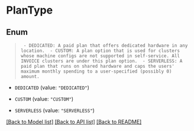 # PlanType

## Enum
> ` - DEDICATED: A paid plan that offers dedicated hardware in any location.  - CUSTOM: A plan option that is used for clusters whose machine configs are not supported in self-service. All INVOICE clusters are under this plan option.  - SERVERLESS: A paid plan that runs on shared hardware and caps the users' maximum monthly spending to a user-specified (possibly 0) amount.`

* `DEDICATED` (value: `"DEDICATED"`)

* `CUSTOM` (value: `"CUSTOM"`)

* `SERVERLESS` (value: `"SERVERLESS"`)


[[Back to Model list]](../README.md#documentation-for-models) [[Back to API list]](../README.md#documentation-for-api-endpoints) [[Back to README]](../README.md)


